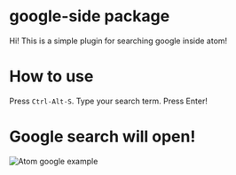 # google-side package

Hi! This is a simple plugin for searching google inside atom!

# How to use

Press `Ctrl-Alt-S`. Type your search term. Press Enter!

# Google search will open!

![Atom google example](https://github.com/sean-codes/atom-google/blob/08e8f2286a43e9bef27100825d26aecf003ebd06/example.gif?raw=true)
